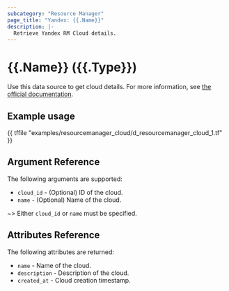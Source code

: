 ```yaml
---
subcategory: "Resource Manager"
page_title: "Yandex: {{.Name}}"
description: |-
  Retrieve Yandex RM Cloud details.
---
```


# {{.Name}} ({{.Type}})

Use this data source to get cloud details. For more information, see [the official documentation](https://cloud.yandex.com/docs/resource-manager/concepts/resources-hierarchy#cloud).

## Example usage

{{ tffile "examples/resourcemanager_cloud/d_resourcemanager_cloud_1.tf" }}

## Argument Reference

The following arguments are supported:

* `cloud_id` - (Optional) ID of the cloud.
* `name` - (Optional) Name of the cloud.

~> Either `cloud_id` or `name` must be specified.

## Attributes Reference

The following attributes are returned:

* `name` - Name of the cloud.
* `description` - Description of the cloud.
* `created_at` - Cloud creation timestamp.
